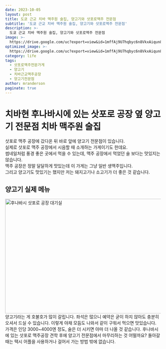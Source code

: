 ```yaml
---
date: 2023-10-05
layout: post
title: 도쿄 근교 치바 맥주원 술집, 양고기와 삿포로맥주 전문점
subtitle: '도쿄 근교 치바 맥주원 술집, 양고기와 삿포로맥주 전문점'
description: >-
  도쿄 근교 치바 맥주원 술집, 양고기와 삿포로맥주 전문점
image: >-
  https://drive.google.com/uc?export=view&id=1mffAj9U7hqbyc6n8VkxAiqun8Ohc49Zx
optimized_image: >-
  https://drive.google.com/uc?export=view&id=1mffAj9U7hqbyc6n8VkxAiqun8Ohc49Zx
category: life
tags:
  - 삿포로맥주전문가게
  - 양고기
  - 치바근교맥주공장
  - 양고기전문점
author: mranderson
paginate: true
---
```

# 치바현 후나바시에 있는 삿포로 공장 옆 양고기 전문점 치바 맥주원 술집
삿포로 맥주 공장에 갔다온 뒤 바로 앞에 양고기 전문점이 있습니다.  
실제로 삿포로 맥주 공장에서 시음할 때 소개하는 가게이기도 한데요.  
썸네일처럼 풍경 좋은 곳에서 먹을 수 있는데, 맥주 공장에서 먹었던 술 보다는 맛있지는 않습니다.  
맥주 공장은 정말 달달하게 맛있는데 이 가게는 그냥 일반 생맥주입니다.  
그리고 양고기도 맛있기는 했지만 저는 돼지고기나 소고기가 더 좋은 것 같습니다.  

## 양고기 실제 메뉴
<img src="https://drive.google.com/uc?export=view&id=1QIX9rII6-fB7ZzYpexrckTTfy8vwGWrY"  width="700" height="370" alt="후나바시 삿포로 공장 대기실">
양고기라는 게 호불호가 많이 갈립니다.  
좌석은 많으니 예약은 굳이 하지 않아도 충분히 오셔서 드실 수 있습니다.  
이렇게 야채 모듬도 나와서 같이 구워서 먹으면 맛있습니다.  
가격은 인당 3000~4000엔 정도, 술은 더 시키면 아마 더 나올 것 같습니다.  
후나바시에 있는 삿포로 맥주공장 견학 후에 양고기 전문점에서 마무리하는 것 어떨까요?  
돌아갈 때는 택시 어플을 사용하거나 걸어서 가는 방법 밖에 없습니다.  
